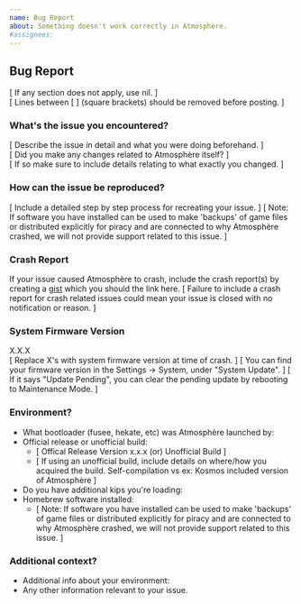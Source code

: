 ```yaml
---
name: Bug Report
about: Something doesn't work correctly in Atmosphère.
#assignees:
---
```


## Bug Report

[ If any section does not apply, use nil. ]  
[ Lines between [ ] (square brackets) should be removed before posting. ]

### What's the issue you encountered?

[ Describe the issue in detail and what you were doing beforehand. ]  
[ Did you make any changes related to Atmosphère itself? ]  
[ If so make sure to include details relating to what exactly you changed. ]

### How can the issue be reproduced?

[ Include a detailed step by step process for recreating your issue. ]
[ Note: If software you have installed can be used to make 'backups' of game files or distributed explicitly for piracy and are connected to why Atmosphère crashed, we will not provide support related to this issue. ]

### Crash Report

If your issue caused Atmosphère to crash, include the crash report(s) by creating a [gist](https://gist.github.com/) which you should the link here.
[ Failure to include a crash report for crash related issues could mean your issue is closed with no notification or reason. ]

### System Firmware Version
X.X.X  
[ Replace X's with system firmware version at time of crash. ]
[ You can find your firmware version in the Settings -> System, under "System Update". ]
[ If it says "Update Pending", you can clear the pending update by rebooting to Maintenance Mode. ]

### Environment?

- What bootloader (fusee, hekate, etc) was Atmosphère launched by:
- Official release or unofficial build: 
  - [ Offical Release Version x.x.x (or) Unofficial Build ]
  - [ If using an unofficial build, include details on where/how you acquired the build. Self-compilation vs ex: Kosmos included version of Atmosphère ]
- Do you have additional kips you're loading:
- Homebrew software installed:
  - [ Note: If software you have installed can be used to make 'backups' of game files or distributed explicitly for piracy and are connected to why Atmosphère crashed, we will not provide support related to this issue. ]

### Additional context?
- Additional info about your environment:
- Any other information relevant to your issue.
